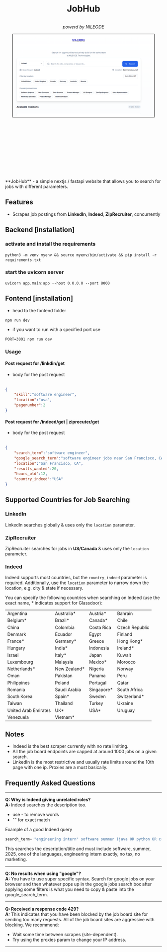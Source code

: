 <div style="display: flex; flex-direction: column; align-items: center; justify-content: center; min-height: 20vh;">

 <div>
    <h1 align="center">JobHub</h1>
    
</div>
<p align="center"><em>powerd by NILEODE</em></p>

  <div style="text-align: center; border: 1px solid black; padding: 1px; width: 90%; max-width: 800px;">
    <img src="demo/demo.png" alt="Jobhub Demo" style="max-width: 100%; height: auto;">
  </div>

</div>
**JobHub** - a simple nextjs / fastapi website that allows you to search for jobs with different parameters.

## Features

- Scrapes job postings from **LinkedIn**, **Indeed**, **ZipRecruiter**, concurrently



## Backend [installation]

### activate and install the requirements
```
python3 -m venv myenv && source myenv/bin/activate && pip install -r requirements.txt
```

### start the uvicorn server 
```
uvicorn app.main:app --host 0.0.0.0 --port 8000
```


## Fontend [installation]

- head to the fontend folder 

```
npm run dev 
```

- if you want to run with a specified port use 

```
PORT=3001 npm run dev 
```



### Usage
#### Post request for /linkdin/get

- body for the post request 
```json

{
    "skill":"software engineer",
    "location":"usa",
    "pagenumber":2
}
```


#### Post request for /indeed/get | ziprecuter/get

- body for the post request 
```json

{
    "search_term":"software engineer",
    "google_search_term":"software engineer jobs near San Francisco, CA since yesterday",
    "location":"San Francisco, CA",
    "results_wanted":20,
    "hours_old":12,
    "country_indeed":"USA"
}

```

## Supported Countries for Job Searching 

### **LinkedIn**

LinkedIn searches globally & uses only the `location` parameter. 

### **ZipRecruiter**

ZipRecruiter searches for jobs in **US/Canada** & uses only the `location` parameter.

### **Indeed**

Indeed supports most countries, but the `country_indeed` parameter is required. Additionally, use the `location`
parameter to narrow down the location, e.g. city & state if necessary. 

You can specify the following countries when searching on Indeed (use the exact name, * indicates support for Glassdoor):

|                      |              |            |                |
|----------------------|--------------|------------|----------------|
| Argentina            | Australia*   | Austria*   | Bahrain        |
| Belgium*             | Brazil*      | Canada*    | Chile          |
| China                | Colombia     | Costa Rica | Czech Republic |
| Denmark              | Ecuador      | Egypt      | Finland        |
| France*              | Germany*     | Greece     | Hong Kong*     |
| Hungary              | India*       | Indonesia  | Ireland*       |
| Israel               | Italy*       | Japan      | Kuwait         |
| Luxembourg           | Malaysia     | Mexico*    | Morocco        |
| Netherlands*         | New Zealand* | Nigeria    | Norway         |
| Oman                 | Pakistan     | Panama     | Peru           |
| Philippines          | Poland       | Portugal   | Qatar          |
| Romania              | Saudi Arabia | Singapore* | South Africa   |
| South Korea          | Spain*       | Sweden     | Switzerland*   |
| Taiwan               | Thailand     | Turkey     | Ukraine        |
| United Arab Emirates | UK*          | USA*       | Uruguay        |
| Venezuela            | Vietnam*     |            |                |




## Notes
* Indeed is the best scraper currently with no rate limiting.  
* All the job board endpoints are capped at around 1000 jobs on a given search.  
* LinkedIn is the most restrictive and usually rate limits around the 10th page with one ip. Proxies are a must basically.

## Frequently Asked Questions

---
**Q: Why is Indeed giving unrelated roles?**  
**A:** Indeed searches the description too.

- use - to remove words
- "" for exact match

Example of a good Indeed query

```py
search_term='"engineering intern" software summer (java OR python OR c++) 2025 -tax -marketing'
```

This searches the description/title and must include software, summer, 2025, one of the languages, engineering intern exactly, no tax, no marketing.

---

**Q: No results when using "google"?**  
**A:** You have to use super specific syntax. Search for google jobs on your browser and then whatever pops up in the google jobs search box after applying some filters is what you need to copy & paste into the google_search_term. 

---

**Q: Received a response code 429?**  
**A:** This indicates that you have been blocked by the job board site for sending too many requests. All of the job board sites are aggressive with blocking. We recommend:

- Wait some time between scrapes (site-dependent).
- Try using the proxies param to change your IP address.

---